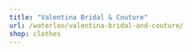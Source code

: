 ```yaml
---
title: "Valentina Bridal & Couture"
url: /waterloo/valentina-bridal-and-couture/
shop: clothes
---
```


